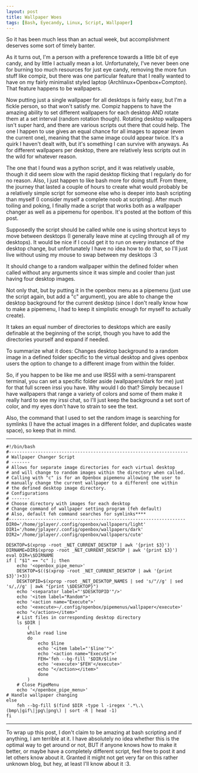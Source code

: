 ```yaml
---
layout: post
title: Wallpaper Woes
tags: [Bash, Eyecandy, Linux, Script, Wallpaper]
---
```


So it has been much less than an actual week, but accomplishment deserves some sort of timely banter.

As it turns out, I'm a person with a preference towards a little bit of eye candy, and by little I actually mean a lot. Unfortunately, I've never been one for burning too much resources for just eye candy, removing the more fun stuff like compiz, but there was one particular feature that I really wanted to have on my fairly minimalist styled laptop (Archlinux+Openbox+Compton). That feature happens to be wallpapers.

Now putting just a single wallpaper for all desktops is fairly easy, but I'm a fickle person, so that won't satisfy me. Compiz happens to have the amazing ability to set different wallpapers for each desktop AND rotate them at a set interval (random rotation though). Rotating desktop wallpapers isn't super hard, and there are various scripts out there that could help. The one I happen to use gives an equal chance for all images to appear (even the current one), meaning that the same image could appear twice. It's a quirk I haven't dealt with, but it's something I can survive with anyways. As for different wallpapers per desktop, there are relatively less scripts out in the wild for whatever reason.

The one that I found was a python script, and it was relatively usable, though it did seem slow with the rapid desktop flicking that I regularly do for no reason. Also, I just happen to like bash more for doing stuff. From there, the journey that lasted a couple of hours to create what would probably be a relatively simple script for someone else who is deeper into bash scripting than myself (I consider myself a complete noob at scripting). After much toiling and poking, I finally made a script that works both as a wallpaper changer as well as a pipemenu for openbox. It's posted at the bottom of this post.

Supposedly the script should be called while one is using shortcut keys to move between desktops (I generally leave mine at cycling through all of my desktops). It would be nice if I could get it to run on every instance of the desktop change, but unfortunately I have no idea how to do that, so I'll just live without using my mouse to swap between my desktops :3

It should change to a random wallpaper within the defined folder when called without any arguments since it was simple and cooler than just having four desktop images.

Not only that, but by putting it in the openbox menu as a pipemenu (just use the script again, but add a "c" argument), you are able to change the desktop background for the current desktop (since I don't really know how to make a pipemenu, I had to keep it simplistic enough for myself to actually create).

It takes an equal number of directories to desktops which are easily definable at the beginning of the script, though you have to add the directories yourself and expand if needed.

To summarize what it does:
Changes desktop background to a random image in a defined folder specific to the virtual desktop and gives openbox users the option to change to a different image from within the folder.

So, if you happen to be like me and use IRSSI with a semi-transparent terminal, you can set a specific folder aside (wallpapers/dark for me) just for that full screen irssi you have. Why would I do that? Simply because I have wallpapers that range a variety of colors and some of them make it really hard to see my irssi chat, so I'll just keep the background a set sort of color, and my eyes don't have to strain to see the text.

Also, the command that I used to set the random image is searching for symlinks (I have the actual images in a different folder, and duplicates waste space), so keep that in mind.

-------------------------------------------------------------------------------------------------
 
    #!/bin/bash
    #--------------------------------------------------------------------
    # Wallpaper Changer Script
    # -------
    # Allows for separate image directories for each virtual desktop
    # and will change to random images within the directory when called.
    # Calling with "c" is for an Openbox pipemenu allowing the user to
    # manually change the current wallpaper to a different one within 
    # the defined desktop image directory.
    # Configurations
    # -------
    # Choose directory with images for each desktop
    # Change command of wallpaper setting program (feh default)
    # Also, default feh command searches for symlinks****
    #-------------------------------------------------------------------
    DIR0='/home/jplayer/.config/openbox/wallpapers/light'
    DIR1='/home/jplayer/.config/openbox/wallpapers/dark'
    DIR2='/home/jplayer/.config/openbox/wallpapers/cute'
    
    DESKTOP=$(xprop -root _NET_CURRENT_DESKTOP | awk '{print $3}')
    DIRNAME=DIR$(xprop -root _NET_CURRENT_DESKTOP | awk '{print $3}')
    eval DIR=\$DIRNAME
    if [ "$1" == "c" ]; then
        echo '<openbox_pipe_menu>'
        DESKTOP=$(($(xprop -root _NET_CURRENT_DESKTOP | awk '{print $3}')+3))
        DESKTOPID=$(xprop -root _NET_DESKTOP_NAMES | sed 's/"//g' | sed 's/,//g' | awk "{print \$DESKTOP}")
        echo '<separator label="'$DESKTOPID'"/>'
        echo '<item label="Random">'
        echo '<action name="Execute">'
        echo '<execute>~/.config/openbox/pipemenus/wallpaper</execute>'
        echo "</action></item>"
        # List files in corresponding desktop directory
        ls $DIR |
            (
            while read line
            do
                echo $line
                echo '<item label="'$line'">'
                echo '<action name="Execute">'
                FEH='feh --bg-fill '$DIR/$line
                echo '<execute>'$FEH'</execute>'
                echo "</action></item>"
                done
            )
        # Close PipeMenu
        echo '</openbox_pipe_menu>'
    # Handle wallpaper changing
    else
        feh --bg-fill $(find $DIR -type l -iregex '.*\.\(bmp\|gif\|jpg\|png\) | sort -R | head -1)
    fi

------------------------------------------------------------------------------------------------------------

To wrap up this post, I don't claim to be amazing at bash scripting and if anything, I am terrible at it. I have absolutely no idea whether this is the optimal way to get around or not, BUT if anyone knows how to make it better, or maybe have a completely different script, feel free to post it and let others know about it. Granted it might not get very far on this rather unknown blog, but hey, at least I'll know about it :3.
